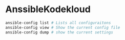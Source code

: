 # AnssibleKodekloud

```bash
ansible-config list # Lists all configuraitons
ansible-config view # Show the current config file
ansible-config dump # show the current settings
```

